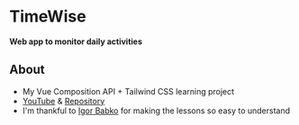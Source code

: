 # TimeWise

**Web app to monitor daily activities**<br/>

## About

- My Vue Composition API + Tailwind CSS learning project<br/>
- [YouTube](https://www.youtube.com/playlist?list=PL-FhWbGlJPfaCm9Qx7G9wQqtt2_yBT92V) & [Repository](https://github.com/igorbabko/ontrack)<br/>
- I'm thankful to [Igor Babko](https://github.com/igorbabko) for making the lessons so easy to understand<br/>
